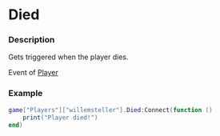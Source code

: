 # Died
### Description
Gets triggered when the player dies.

Event of [Player](/classes/Player/)

### Example
```lua
game["Players"]["willemsteller"].Died:Connect(function ()
    print("Player died!")
end)
```
